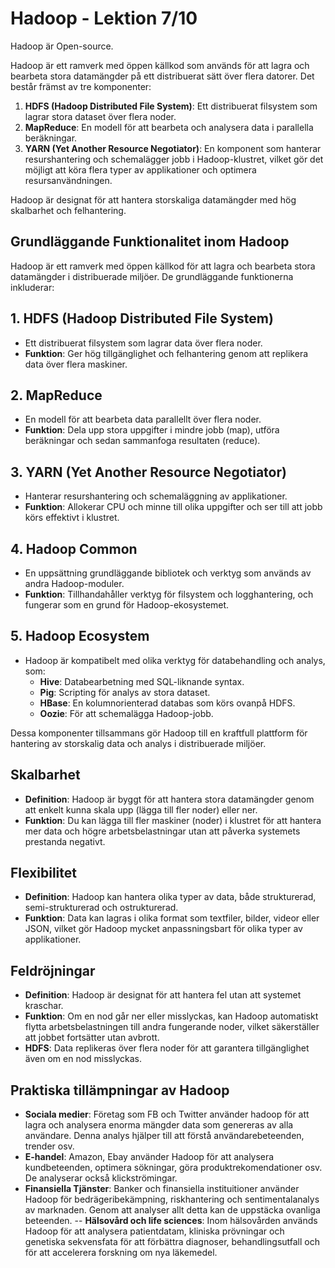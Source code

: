 # Hadoop - Lektion 7/10

Hadoop är Open-source.

Hadoop är ett ramverk med öppen källkod som används för att lagra och bearbeta stora datamängder på ett distribuerat sätt över flera datorer. Det består främst av tre komponenter:

1. **HDFS (Hadoop Distributed File System)**: Ett distribuerat filsystem som lagrar stora dataset över flera noder.
2. **MapReduce**: En modell för att bearbeta och analysera data i parallella beräkningar.
3. **YARN (Yet Another Resource Negotiator)**: En komponent som hanterar resurshantering och schemalägger jobb i Hadoop-klustret, vilket gör det möjligt att köra flera typer av applikationer och optimera resursanvändningen.

Hadoop är designat för att hantera storskaliga datamängder med hög skalbarhet och felhantering.

## Grundläggande Funktionalitet inom Hadoop

Hadoop är ett ramverk med öppen källkod för att lagra och bearbeta stora datamängder i distribuerade miljöer. De grundläggande funktionerna inkluderar:

## 1. HDFS (Hadoop Distributed File System)
- Ett distribuerat filsystem som lagrar data över flera noder.
- **Funktion**: Ger hög tillgänglighet och felhantering genom att replikera data över flera maskiner.

## 2. MapReduce
- En modell för att bearbeta data parallellt över flera noder.
- **Funktion**: Dela upp stora uppgifter i mindre jobb (map), utföra beräkningar och sedan sammanfoga resultaten (reduce).

## 3. YARN (Yet Another Resource Negotiator)
- Hanterar resurshantering och schemaläggning av applikationer.
- **Funktion**: Allokerar CPU och minne till olika uppgifter och ser till att jobb körs effektivt i klustret.

## 4. Hadoop Common
- En uppsättning grundläggande bibliotek och verktyg som används av andra Hadoop-moduler.
- **Funktion**: Tillhandahåller verktyg för filsystem och logghantering, och fungerar som en grund för Hadoop-ekosystemet.

## 5. Hadoop Ecosystem
- Hadoop är kompatibelt med olika verktyg för databehandling och analys, som:
  - **Hive**: Databearbetning med SQL-liknande syntax.
  - **Pig**: Scripting för analys av stora dataset.
  - **HBase**: En kolumnorienterad databas som körs ovanpå HDFS.
  - **Oozie**: För att schemalägga Hadoop-jobb.

Dessa komponenter tillsammans gör Hadoop till en kraftfull plattform för hantering av storskalig data och analys i distribuerade miljöer.


## Skalbarhet
- **Definition**: Hadoop är byggt för att hantera stora datamängder genom att enkelt kunna skala upp (lägga till fler noder) eller ner.
- **Funktion**: Du kan lägga till fler maskiner (noder) i klustret för att hantera mer data och högre arbetsbelastningar utan att påverka systemets prestanda negativt.

## Flexibilitet
- **Definition**: Hadoop kan hantera olika typer av data, både strukturerad, semi-strukturerad och ostrukturerad.
- **Funktion**: Data kan lagras i olika format som textfiler, bilder, videor eller JSON, vilket gör Hadoop mycket anpassningsbart för olika typer av applikationer.

## Feldröjningar
- **Definition**: Hadoop är designat för att hantera fel utan att systemet kraschar.
- **Funktion**: Om en nod går ner eller misslyckas, kan Hadoop automatiskt flytta arbetsbelastningen till andra fungerande noder, vilket säkerställer att jobbet fortsätter utan avbrott.
- **HDFS**: Data replikeras över flera noder för att garantera tillgänglighet även om en nod misslyckas.

## Praktiska tillämpningar av Hadoop
- **Sociala medier**: Företag som FB och Twitter använder hadoop för att lagra och analysera enorma mängder data som genereras av alla användare.
Denna analys hjälper till att förstå användarebeteenden, trender osv.
- **E-handel**: Amazon, Ebay använder Hadoop för att analysera kundbeteenden, optimera sökningar, göra produktrekomendationer osv. De analyserar också klickströmingar.
- **Finansiella Tjänster**: Banker och finansiella instituitioner använder Hadoop för bedrägeribekämpning, riskhantering och sentimentalanalys av marknaden. Genom att analyser allt detta kan de uppstäcka ovanliga beteenden.
-- **Hälsovård och life sciences**: Inom hälsovården används Hadoop för att analysera patientdatam, kliniska prövningar och genetiska sekvensfata för att förbättra diagnoser, behandlingsutfall och för att accelerera forskning om nya läkemedel.